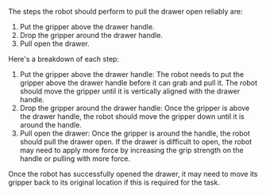 The steps the robot should perform to pull the drawer open reliably are:
1. Put the gripper above the drawer handle.
2. Drop the gripper around the drawer handle.
3. Pull open the drawer.

Here's a breakdown of each step:

1. Put the gripper above the drawer handle: The robot needs to put the gripper above the drawer handle before it can grab and pull it. The robot should move the gripper until it is vertically aligned with the drawer handle.
2. Drop the gripper around the drawer handle: Once the gripper is above the drawer handle, the robot should move the gripper down until it is around the handle.
3. Pull open the drawer: Once the gripper is around the handle, the robot should pull the drawer open. If the drawer is difficult to open, the robot may need to apply more force by increasing the grip strength on the handle or pulling with more force. 

Once the robot has successfully opened the drawer, it may need to move its gripper back to its original location if this is required for the task.